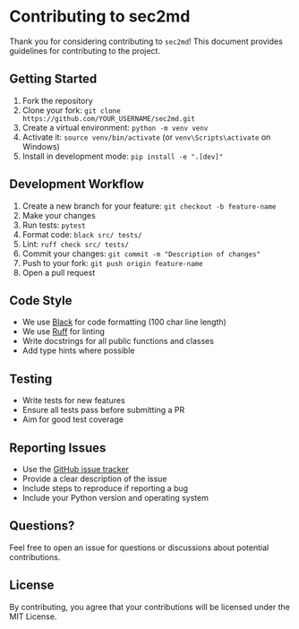 # Contributing to sec2md

Thank you for considering contributing to `sec2md`! This document provides guidelines for contributing to the project.

## Getting Started

1. Fork the repository
2. Clone your fork: `git clone https://github.com/YOUR_USERNAME/sec2md.git`
3. Create a virtual environment: `python -m venv venv`
4. Activate it: `source venv/bin/activate` (or `venv\Scripts\activate` on Windows)
5. Install in development mode: `pip install -e ".[dev]"`

## Development Workflow

1. Create a new branch for your feature: `git checkout -b feature-name`
2. Make your changes
3. Run tests: `pytest`
4. Format code: `black src/ tests/`
5. Lint: `ruff check src/ tests/`
6. Commit your changes: `git commit -m "Description of changes"`
7. Push to your fork: `git push origin feature-name`
8. Open a pull request

## Code Style

- We use [Black](https://black.readthedocs.io/) for code formatting (100 char line length)
- We use [Ruff](https://docs.astral.sh/ruff/) for linting
- Write docstrings for all public functions and classes
- Add type hints where possible

## Testing

- Write tests for new features
- Ensure all tests pass before submitting a PR
- Aim for good test coverage

## Reporting Issues

- Use the [GitHub issue tracker](https://github.com/lucasastorian/sec2md/issues)
- Provide a clear description of the issue
- Include steps to reproduce if reporting a bug
- Include your Python version and operating system

## Questions?

Feel free to open an issue for questions or discussions about potential contributions.

## License

By contributing, you agree that your contributions will be licensed under the MIT License.
